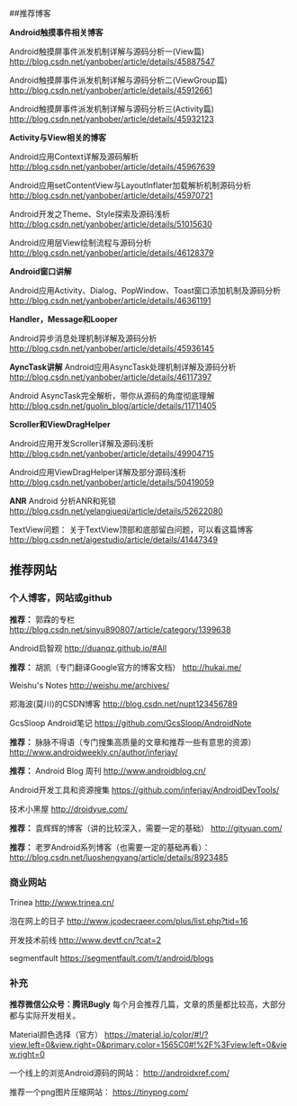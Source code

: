 ##推荐博客

**Android触摸事件相关博客**

Android触摸屏事件派发机制详解与源码分析一(View篇)            
http://blog.csdn.net/yanbober/article/details/45887547

Android触摸屏事件派发机制详解与源码分析二(ViewGroup篇)                  
http://blog.csdn.net/yanbober/article/details/45912661

Android触摸屏事件派发机制详解与源码分析三(Activity篇)            
http://blog.csdn.net/yanbober/article/details/45932123

**Activity与View相关的博客**

Android应用Context详解及源码解析            
http://blog.csdn.net/yanbober/article/details/45967639

Android应用setContentView与LayoutInflater加载解析机制源码分析                  
http://blog.csdn.net/yanbober/article/details/45970721

Android开发之Theme、Style探索及源码浅析             
http://blog.csdn.net/yanbober/article/details/51015630

Android应用层View绘制流程与源码分析            
http://blog.csdn.net/yanbober/article/details/46128379

**Android窗口讲解**

Android应用Activity、Dialog、PopWindow、Toast窗口添加机制及源码分析            
http://blog.csdn.net/yanbober/article/details/46361191

**Handler，Message和Looper**

Android异步消息处理机制详解及源码分析             
http://blog.csdn.net/yanbober/article/details/45936145

**AyncTask讲解**
Android应用AsyncTask处理机制详解及源码分析            
http://blog.csdn.net/yanbober/article/details/46117397

Android AsyncTask完全解析，带你从源码的角度彻底理解
http://blog.csdn.net/guolin_blog/article/details/11711405

**Scroller和ViewDragHelper**

Android应用开发Scroller详解及源码浅析            
http://blog.csdn.net/yanbober/article/details/49904715

Android应用ViewDragHelper详解及部分源码浅析            
http://blog.csdn.net/yanbober/article/details/50419059

**ANR**
Android 分析ANR和死锁
http://blog.csdn.net/yelangjueqi/article/details/52622080

TextView问题：
关于TextView顶部和底部留白问题，可以看这篇博客
http://blog.csdn.net/aigestudio/article/details/41447349


## 推荐网站

### 个人博客，网站或github

**推荐：** 郭霖的专栏
http://blog.csdn.net/sinyu890807/article/category/1399638

Android启智观
http://duanqz.github.io/#All

**推荐：** 胡凯（专门翻译Google官方的博客文档）
http://hukai.me/

Weishu's Notes
http://weishu.me/archives/

郑海波(莫川)的CSDN博客
http://blog.csdn.net/nupt123456789

GcsSloop Android笔记
https://github.com/GcsSloop/AndroidNote

**推荐：** 脉脉不得语（专门搜集高质量的文章和推荐一些有意思的资源）
http://www.androidweekly.cn/author/inferjay/

**推荐：** Android Blog 周刊 
http://www.androidblog.cn/

Android开发工具和资源搜集
https://github.com/inferjay/AndroidDevTools/

技术小黑屋
http://droidyue.com/

**推荐：** 袁辉辉的博客（讲的比较深入，需要一定的基础）
http://gityuan.com/

**推荐：** 老罗Android系列博客（也需要一定的基础再看）：
http://blog.csdn.net/luoshengyang/article/details/8923485

### 商业网站

Trinea
http://www.trinea.cn/

泡在网上的日子
http://www.jcodecraeer.com/plus/list.php?tid=16

开发技术前线
http://www.devtf.cn/?cat=2

segmentfault
https://segmentfault.com/t/android/blogs

### 补充

**推荐微信公众号：腾讯Bugly**
每个月会推荐几篇，文章的质量都比较高，大部分都与实际开发相关。

Material颜色选择（官方）
https://material.io/color/#!/?view.left=0&view.right=0&primary.color=1565C0#!%2F%3Fview.left=0&view.right=0

一个线上的浏览Android源码的网站：
http://androidxref.com/

推荐一个png图片压缩网站：
https://tinypng.com/



